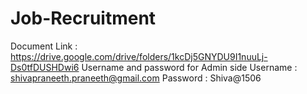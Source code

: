 # Job-Recruitment
Document Link : https://drive.google.com/drive/folders/1kcDj5GNYDU9I1nuuLj-Ds0tfDUSHDwi6
Username and password for Admin side
Username : shivapraneeth.praneeth@gmail.com
Password : Shiva@1506
